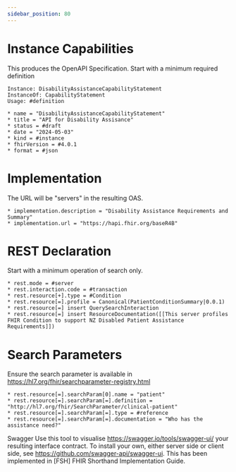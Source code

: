 ```yaml
---
sidebar_position: 80
---
```


# Instance Capabilities

This produces the OpenAPI Specification. Start with a minimum required definition

```
Instance: DisabilityAssistanceCapabilityStatement
InstanceOf: CapabilityStatement
Usage: #definition

* name = "DisabilityAssistanceCapabilityStatement"
* title = "API for Disability Assisance"
* status = #draft
* date = "2024-05-03"
* kind = #instance
* fhirVersion = #4.0.1
* format = #json
```

# Implementation

The URL will be "servers" in the resulting OAS.

```
* implementation.description = "Disability Assistance Requirements and Summary"
* implementation.url = "https://hapi.fhir.org/baseR4B"
```

# REST Declaration

Start with a minimum operation of search only.

```
* rest.mode = #server
* rest.interaction.code = #transaction
* rest.resource[+].type = #Condition
* rest.resource[=].profile = Canonical(PatientConditionSummary|0.0.1)
* rest.resource[=] insert QuerySearchInteraction
* rest.resource[=] insert ResourceDocumentation([[This server profiles FHIR Condition to support NZ Disabled Patient Assistance Requirements]])
```

# Search Parameters

Ensure the search parameter is available in https://hl7.org/fhir/searchparameter-registry.html

```
* rest.resource[=].searchParam[0].name = "patient"
* rest.resource[=].searchParam[=].definition = "http://hl7.org/fhir/SearchParameter/clinical-patient"
* rest.resource[=].searchParam[=].type = #reference
* rest.resource[=].searchParam[=].documentation = "Who has the assistance need?"
```

Swagger
Use this tool to visualise https://swagger.io/tools/swagger-ui/ your resulting interface contract. To install your own, either server side or client side, see https://github.com/swagger-api/swagger-ui. This has been implemented in [FSH] FHIR Shorthand Implementation Guide.